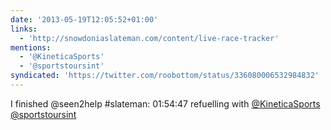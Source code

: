 ```yaml
---
date: '2013-05-19T12:05:52+01:00'
links:
  - 'http://snowdoniaslateman.com/content/live-race-tracker'
mentions:
  - '@KineticaSports'
  - '@sportstoursint'
syndicated: 'https://twitter.com/roobottom/status/336080006532984832'
---
```

I finished @seen2help #slateman: 01:54:47  refuelling with [@KineticaSports](https://twitter.com/@KineticaSports) [@sportstoursint](https://twitter.com/@sportstoursint)
